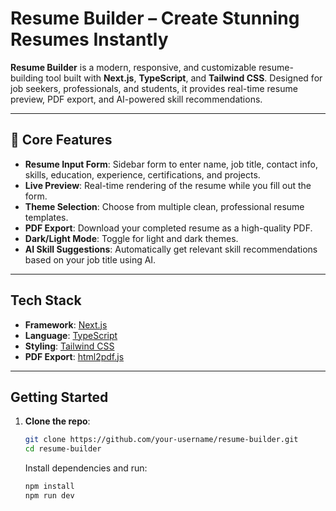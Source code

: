 # Resume Builder – Create Stunning Resumes Instantly

**Resume Builder** is a modern, responsive, and customizable resume-building tool built with **Next.js**, **TypeScript**, and **Tailwind CSS**. Designed for job seekers, professionals, and students, it provides real-time resume preview, PDF export, and AI-powered skill recommendations.

---

## 🔧 Core Features

- **Resume Input Form**: Sidebar form to enter name, job title, contact info, skills, education, experience, certifications, and projects.
- **Live Preview**: Real-time rendering of the resume while you fill out the form.
- **Theme Selection**: Choose from multiple clean, professional resume templates.
- **PDF Export**: Download your completed resume as a high-quality PDF.
- **Dark/Light Mode**: Toggle for light and dark themes.
- **AI Skill Suggestions**: Automatically get relevant skill recommendations based on your job title using AI.

---

## Tech Stack

- **Framework**: [Next.js](https://nextjs.org/)
- **Language**: [TypeScript](https://www.typescriptlang.org/)
- **Styling**: [Tailwind CSS](https://tailwindcss.com/)
- **PDF Export**: [html2pdf.js](https://github.com/eKoopmans/html2pdf.js)

---

## Getting Started

1. **Clone the repo**:
   ```bash
   git clone https://github.com/your-username/resume-builder.git
   cd resume-builder
   ```
   Install dependencies and run:
   ```bash
   npm install
   npm run dev
   ```
